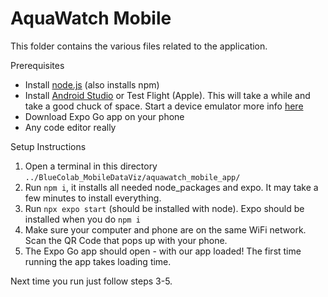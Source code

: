 # AquaWatch Mobile

This folder contains the various files related to the application.

Prerequisites
 - Install [node.js](https://nodejs.org/en) (also installs npm)
 - Install [Android Studio](https://developer.android.com/studio) or Test Flight (Apple). This will take a while and take a good chuck of space. Start a device emulator more info [here](https://developer.android.com/codelabs/basic-android-kotlin-compose-emulator#2)
 - Download Expo Go app on your phone
 - Any code editor really

Setup Instructions
1. Open a terminal in this directory ``../BlueColab_MobileDataViz/aquawatch_mobile_app/``
2. Run ``npm i``, it installs all needed node_packages and expo. It may take a few minutes to install everything.
3. Run ``npx expo start`` (should be installed with node). Expo should be installed when you do ``npm i``
4. Make sure your computer and phone are on the same WiFi network. Scan the QR Code that pops up with your phone.
5. The Expo Go app should open - with our app loaded! The first time running the app takes loading time. 

Next time you run just follow steps 3-5.